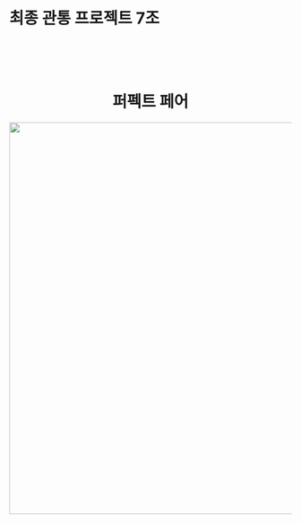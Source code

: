 # 최종 관통 프로젝트 7조
<br><br><br>

 <h1 align="center">
퍼펙트 페어
</h1>

<div align="center"><img src="" width="700px"></img> 
</div>



 

 